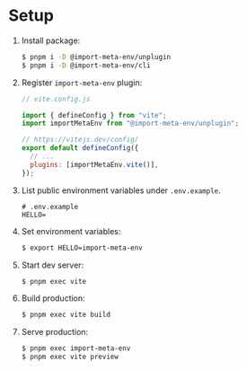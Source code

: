 # Setup

1. Install package:

   ```sh
   $ pnpm i -D @import-meta-env/unplugin
   $ pnpm i -D @import-meta-env/cli
   ```

1. Register `import-meta-env` plugin:

   ```js
   // vite.config.js

   import { defineConfig } from "vite";
   import importMetaEnv from "@import-meta-env/unplugin";

   // https://vitejs.dev/config/
   export default defineConfig({
     // ...
     plugins: [importMetaEnv.vite()],
   });
   ```

1. List public environment variables under `.env.example`.

   ```
   # .env.example
   HELLO=
   ```

1. Set environment variables:

   ```sh
   $ export HELLO=import-meta-env
   ```

1. Start dev server:

   ```sh
   $ pnpm exec vite
   ```

1. Build production:

   ```sh
   $ pnpm exec vite build
   ```

1. Serve production:

   ```sh
   $ pnpm exec import-meta-env
   $ pnpm exec vite preview
   ```
